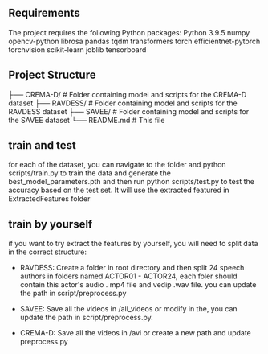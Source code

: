 ## Requirements

The project requires the following Python packages:
Python 3.9.5
numpy
opencv-python
librosa
pandas
tqdm
transformers
torch
efficientnet-pytorch
torchvision
scikit-learn
joblib
tensorboard

## Project Structure

├── CREMA-D/     # Folder containing model and scripts for the CREMA-D dataset
├── RAVDESS/     # Folder containing model and scripts for the RAVDESS dataset
├── SAVEE/       # Folder containing model and scripts for the SAVEE dataset
└── README.md    # This file



## train and test
for each of the dataset, you can navigate to the folder and python scripts/train.py to train the data and generate the best_model_parameters.pth and then run python scripts/test.py to test the accuracy based on the test set. It will use the extracted featured in ExtractedFeatures folder

## train by yourself
if you want to try extract the features by yourself, you will need to split data in the correct structure:
- RAVDESS:
    Create a folder in root directory and then split 24 speech authors in folders named ACTOR01 - ACTOR24, each foler should contain this actor's audio . mp4 file and vedip .wav file. you can update the path in script/preprocess.py

- SAVEE:
    Save all the videos in /all_videos or modify in the, you can update the path in script/preprocess.py.

- CREMA-D:
    Save all the videos in /avi or create a new path and update preprocess.py

    
